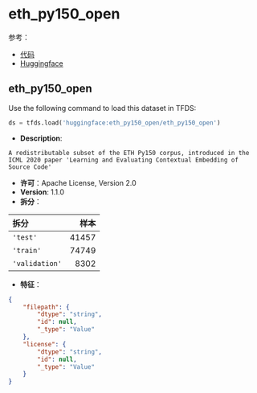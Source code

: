 # eth_py150_open

参考：

- [代码](https://github.com/huggingface/datasets/blob/master/datasets/eth_py150_open)
- [Huggingface](https://huggingface.co/datasets/eth_py150_open)

## eth_py150_open

Use the following command to load this dataset in TFDS:

```python
ds = tfds.load('huggingface:eth_py150_open/eth_py150_open')
```

- **Description**:

```
A redistributable subset of the ETH Py150 corpus, introduced in the ICML 2020 paper 'Learning and Evaluating Contextual Embedding of Source Code'
```

- **许可**：Apache License, Version 2.0
- **Version**: 1.1.0
- **拆分**：

拆分 | 样本
:-- | --:
`'test'` | 41457
`'train'` | 74749
`'validation'` | 8302

- **特征**：

```json
{
    "filepath": {
        "dtype": "string",
        "id": null,
        "_type": "Value"
    },
    "license": {
        "dtype": "string",
        "id": null,
        "_type": "Value"
    }
}
```
